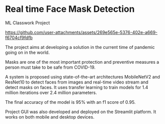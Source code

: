 # Real time Face Mask Detection
ML Classwork Project

https://github.com/user-attachments/assets/269e565e-5376-402e-a669-f6704cf9fdfb

The project aims at developing a solution in the current time of pandemic going on in the world.

Masks are one of the most important protection and preventive measures a person must take to be safe from COVID-19.

A system is proposed using state-of-the-art architectures MobileNetV2 and ResNet10 to detect faces from images and real-time video stream and detect masks on faces. It uses transfer learning to train models for 1.4 million iterations over 2.4 million parameters.

The final accuracy of the model is 95% with an f1 score of 0.95.

Project GUI was also developed and deployed on the Streamlit platform. It works on both mobile and desktop devices.


